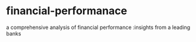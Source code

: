 # financial-performanace
a comprehensive analysis of financial performance :insights from a leading banks
